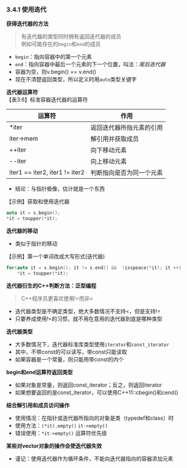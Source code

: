 ### 3.4.1 使用迭代

**获得迭代器的方法**  
> 有迭代器的类型同时拥有返回迭代器的成员  
    例如可能存在的`begin`和`end`的成员
    
* `begin`：指向容器中的第一个元素
* `end`：指向容器中最后一个元素的下一个位置，叫法：*尾后迭代器*
* 容器为空，则v.begin() == v.end()
* 现在不清楚返回类型，所以定义时用`auto`类型关键字

**迭代器运算符**  
【表3.6】标准容器迭代器的运算符

运算符 | 作用
---|---
*iter | 返回迭代器所指元素的引用
iter->mem | 解引用并获取成员
++iter | 向下移动元素
--iter | 向上移动元素
iter1 == iter2, iter1 != iter2 | 判断指向是否为同一个元素

* 结论：与指针极像，估计就是一个东西

【示例】获取和使用迭代器

```C++
auto it = s.begin();
*it = toupper(*it);
```

**迭代器的移动**  
* 类似于指针的移动  

【示例】第一个单词改成大写形式(迭代器)

```C++
for(auto it = s.begin(); it != s.end() &&  !isspeace(*it); it ++)
    *it = toupper(*it);
```

**迭代器衍生的C++判断方法：泛型编程**  
> C++程序员更喜欢使用!=而非<

* 迭代器类型是不确定类型，绝大多数情况不支持<，但是支持!=
* 只要养成使用!=的习惯，就不用在意用的迭代器到底是哪种类型

**迭代器类型**  
* 大多数情况下，迭代器标准库类型使用`iterator`和`const_iterator`
* 其中，不带const的可以读写，带const只能读取
* 如果容器是一个常量，则只能用带const的内个

**begin和end运算符返回类型**  
* 如果对象是常量，则返回const_iterator；反之，则返回iterator
* 如果想要返回的是const_iterator，可以使用C++11::cbegin()和cend()

**结合解引用和成员访问操作**  
* 使用情况：在指针或迭代器所指向的对象是类（typedef和class）时
* 使用方法：`(*it).empty()` `it->empty()`
* 错误使用：`*it->empty()` 运算符优先级

**某些对vector对象的操作会使迭代器失效**  
* 谨记：使用迭代器作为循环条件，不能向迭代器指向的容器添加元素

